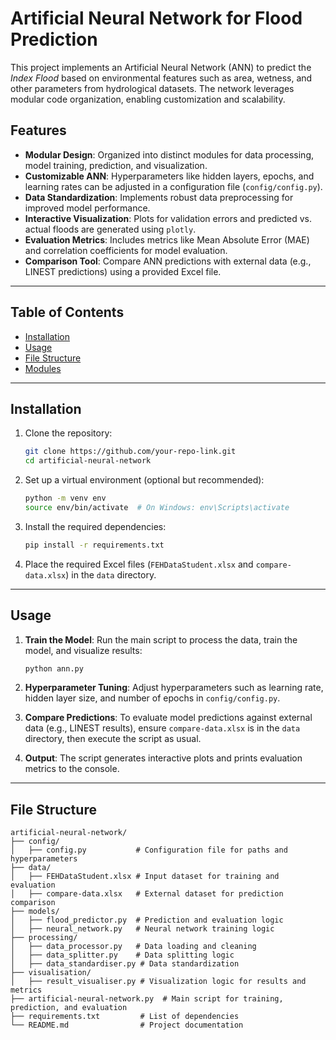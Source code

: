 # Artificial Neural Network for Flood Prediction

This project implements an Artificial Neural Network (ANN) to predict the *Index Flood* based on environmental features such as area, wetness, and other parameters from hydrological datasets. The network leverages modular code organization, enabling customization and scalability.

## Features

- **Modular Design**: Organized into distinct modules for data processing, model training, prediction, and visualization.
- **Customizable ANN**: Hyperparameters like hidden layers, epochs, and learning rates can be adjusted in a configuration file (`config/config.py`).
- **Data Standardization**: Implements robust data preprocessing for improved model performance.
- **Interactive Visualization**: Plots for validation errors and predicted vs. actual floods are generated using `plotly`.
- **Evaluation Metrics**: Includes metrics like Mean Absolute Error (MAE) and correlation coefficients for model evaluation.
- **Comparison Tool**: Compare ANN predictions with external data (e.g., LINEST predictions) using a provided Excel file.

---

## Table of Contents

- [Installation](#installation)
- [Usage](#usage)
- [File Structure](#file-structure)
- [Modules](#modules)

---

## Installation

1. Clone the repository:

    ```bash
    git clone https://github.com/your-repo-link.git
    cd artificial-neural-network
    ```

2. Set up a virtual environment (optional but recommended):

    ```bash
    python -m venv env
    source env/bin/activate  # On Windows: env\Scripts\activate
    ```

3. Install the required dependencies:

    ```bash
    pip install -r requirements.txt
    ```

4. Place the required Excel files (`FEHDataStudent.xlsx` and `compare-data.xlsx`) in the `data` directory.

---

## Usage

1. **Train the Model**: Run the main script to process the data, train the model, and visualize results:

    ```bash
    python ann.py
    ```

2. **Hyperparameter Tuning**: Adjust hyperparameters such as learning rate, hidden layer size, and number of epochs in `config/config.py`.

3. **Compare Predictions**: To evaluate model predictions against external data (e.g., LINEST results), ensure `compare-data.xlsx` is in the `data` directory, then execute the script as usual.

4. **Output**: The script generates interactive plots and prints evaluation metrics to the console.

---

## File Structure

```plaintext
artificial-neural-network/
├── config/
│   ├── config.py           # Configuration file for paths and hyperparameters
├── data/
│   ├── FEHDataStudent.xlsx # Input dataset for training and evaluation
│   ├── compare-data.xlsx   # External dataset for prediction comparison
├── models/
│   ├── flood_predictor.py  # Prediction and evaluation logic
│   ├── neural_network.py   # Neural network training logic
├── processing/
│   ├── data_processor.py   # Data loading and cleaning
│   ├── data_splitter.py    # Data splitting logic
│   ├── data_standardiser.py # Data standardization
├── visualisation/
│   ├── result_visualiser.py # Visualization logic for results and metrics
├── artificial-neural-network.py  # Main script for training, prediction, and evaluation
├── requirements.txt         # List of dependencies
└── README.md                # Project documentation